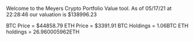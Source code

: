 Welcome to the Meyers Crypto Portfolio Value tool. 
As of 05/17/21 at 22:28:46 our valuation is $138996.23 

BTC Price = $44858.79
 ETH Price = $3391.91
BTC Holdings = 1.06BTC
 ETH holdings = 26.960005962ETH 
